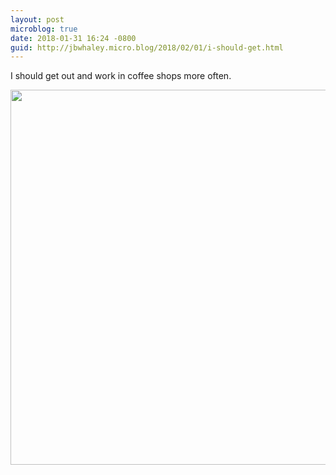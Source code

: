 ```yaml
---
layout: post
microblog: true
date: 2018-01-31 16:24 -0800
guid: http://jbwhaley.micro.blog/2018/02/01/i-should-get.html
---
```

I should get out and work in coffee shops more often.

<img src="http://www.jarrodwhaley.com/uploads/2018/6fe1123307.jpg" width="600" height="600" />
